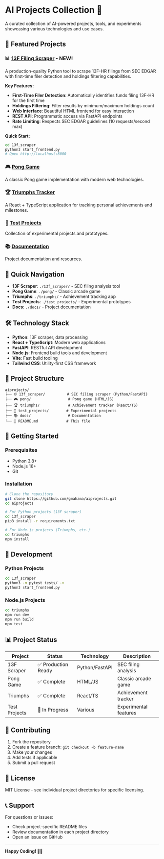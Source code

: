 # AI Projects Collection 🚀

A curated collection of AI-powered projects, tools, and experiments showcasing various technologies and use cases.

## 🌟 Featured Projects

### 📊 [13F Filing Scraper](./13f_scraper/) - **NEW!**
A production-quality Python tool to scrape 13F-HR filings from SEC EDGAR with first-time filer detection and holdings filtering capabilities.

**Key Features:**
- **First-Time Filer Detection**: Automatically identifies funds filing 13F-HR for the first time
- **Holdings Filtering**: Filter results by minimum/maximum holdings count
- **Web Interface**: Beautiful HTML frontend for easy interaction
- **REST API**: Programmatic access via FastAPI endpoints
- **Rate Limiting**: Respects SEC EDGAR guidelines (10 requests/second max)

**Quick Start:**
```bash
cd 13f_scraper
python3 start_frontend.py
# Open http://localhost:8000
```

### 🎮 [Pong Game](./pong/)
A classic Pong game implementation with modern web technologies.

### 🏆 [Triumphs Tracker](./triumphs/)
A React + TypeScript application for tracking personal achievements and milestones.

### 🧪 [Test Projects](./test_projects/)
Collection of experimental projects and prototypes.

### 📚 [Documentation](./docs/)
Project documentation and resources.

## 🚀 Quick Navigation

- **13F Scraper**: `./13f_scraper/` - SEC filing analysis tool
- **Pong Game**: `./pong/` - Classic arcade game
- **Triumphs**: `./triumphs/` - Achievement tracking app
- **Test Projects**: `./test_projects/` - Experimental prototypes
- **Docs**: `./docs/` - Project documentation

## 🛠️ Technology Stack

- **Python**: 13F scraper, data processing
- **React + TypeScript**: Modern web applications
- **FastAPI**: RESTful API development
- **Node.js**: Frontend build tools and development
- **Vite**: Fast build tooling
- **Tailwind CSS**: Utility-first CSS framework

## 📁 Project Structure

```
aiprojects/
├── 🌐 13f_scraper/          # SEC filing scraper (Python/FastAPI)
├── 🎮 pong/                 # Pong game (HTML/JS)
├── 🏆 triumphs/             # Achievement tracker (React/TS)
├── 🧪 test_projects/        # Experimental projects
├── 📚 docs/                 # Documentation
└── 📖 README.md             # This file
```

## 🚀 Getting Started

### Prerequisites
- Python 3.8+
- Node.js 16+
- Git

### Installation
```bash
# Clone the repository
git clone https://github.com/gmahama/aiprojects.git
cd aiprojects

# For Python projects (13F scraper)
cd 13f_scraper
pip3 install -r requirements.txt

# For Node.js projects (Triumphs, etc.)
cd triumphs
npm install
```

## 🔧 Development

### Python Projects
```bash
cd 13f_scraper
python3 -m pytest tests/ -v
python3 start_frontend.py
```

### Node.js Projects
```bash
cd triumphs
npm run dev
npm run build
npm test
```

## 📊 Project Status

| Project | Status | Technology | Description |
|---------|--------|------------|-------------|
| 13F Scraper | ✅ Production Ready | Python/FastAPI | SEC filing analysis |
| Pong Game | ✅ Complete | HTML/JS | Classic arcade game |
| Triumphs | ✅ Complete | React/TS | Achievement tracker |
| Test Projects | 🔄 In Progress | Various | Experimental features |

## 🤝 Contributing

1. Fork the repository
2. Create a feature branch: `git checkout -b feature-name`
3. Make your changes
4. Add tests if applicable
5. Submit a pull request

## 📄 License

MIT License - see individual project directories for specific licensing.

## 📞 Support

For questions or issues:
- Check project-specific README files
- Review documentation in each project directory
- Open an issue on GitHub

---

**Happy Coding! 🚀✨**
